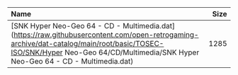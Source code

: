 |Name|Size|
|:---|---:|
|[SNK Hyper Neo-Geo 64 - CD - Multimedia.dat](https://raw.githubusercontent.com/open-retrogaming-archive/dat-catalog/main/root/basic/TOSEC-ISO/SNK/Hyper Neo-Geo 64/CD/Multimedia/SNK Hyper Neo-Geo 64 - CD - Multimedia.dat)|1285|
